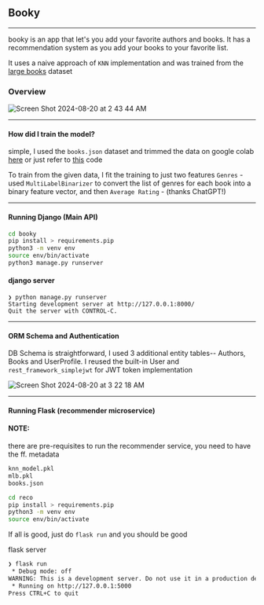 ## Booky
----
booky is an app that let's you add your favorite authors and books. It has a recommendation system as you add your books to your favorite list.


It uses a naive approach of `KNN` implementation and was trained from the [large books](https://www.kaggle.com/datasets/opalskies/large-books-metadata-dataset-50-mill-entries?resource=download) dataset

### Overview

![Screen Shot 2024-08-20 at 2 43 44 AM](https://github.com/user-attachments/assets/e1359b4e-ad79-4a55-8537-15816052aff8)

----
#### How did I train the model?
simple, I used the `books.json` dataset and trimmed the data on google colab [here](https://www.kaggle.com/code/ioliveros/book-recommender-genre) or just refer to [this](https://github.com/ioliveros/booky/blob/main/reco/knn.py) code

To train from the given data, I fit the training to just two features 
`Genres` - used `MultiLabelBinarizer` to convert the list of genres for each book into a binary feature vector, and then `Average Rating` -  (thanks ChatGPT!)

--- 
#### Running Django (Main API)

```bash
cd booky
pip install > requirements.pip
python3 -m venv env
source env/bin/activate
python3 manage.py runserver
```
#### django server
```
❯ python manage.py runserver
Starting development server at http://127.0.0.1:8000/
Quit the server with CONTROL-C.
```
--- 
#### ORM Schema and Authentication
DB Schema is straightforward, I used 3 additional entity tables-- Authors, Books and UserProfile. I reused the built-in User and `rest_framework_simplejwt` for JWT token implementation

![Screen Shot 2024-08-20 at 3 22 18 AM](https://github.com/user-attachments/assets/466e369f-2da2-428c-9653-ba33510d5fba)


---
#### Running Flask (recommender microservice) 

#### NOTE: 
there are pre-requisites to run the recommender service, you need to have the ff. metadata
```bash
knn_model.pkl
mlb.pkl
books.json
```

```bash
cd reco
pip install > requirements.pip
python3 -m venv env
source env/bin/activate
```
If all is good, just do `flask run` and you should be good

flask server
```bash
❯ flask run
 * Debug mode: off
WARNING: This is a development server. Do not use it in a production deployment. Use a production WSGI server instead.
 * Running on http://127.0.0.1:5000
Press CTRL+C to quit
```
